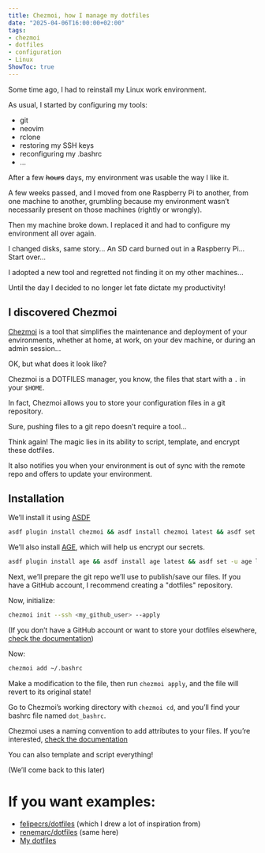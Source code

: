 ```yaml
---
title: Chezmoi, how I manage my dotfiles
date: "2025-04-06T16:00:00+02:00"
tags:
- chezmoi
- dotfiles
- configuration
- Linux
ShowToc: true
---
```

Some time ago, I had to reinstall my Linux work environment.

As usual, I started by configuring my tools:
- git
- neovim
- rclone
- restoring my SSH keys
- reconfiguring my .bashrc 
- ...

After a few ~~hours~~ days, my environment was usable the way I like it.

A few weeks passed, and I moved from one Raspberry Pi to another, from one machine to another, grumbling because my environment wasn’t necessarily present on those machines (rightly or wrongly).

Then my machine broke down. I replaced it and had to configure my environment all over again.

I changed disks, same story... An SD card burned out in a Raspberry Pi... Start over...

I adopted a new tool and regretted not finding it on my other machines...

Until the day I decided to no longer let fate dictate my productivity!

## I discovered Chezmoi ##
[Chezmoi](https://www.chezmoi.io/) is a tool that simplifies the maintenance and deployment of your environments, whether at home, at work, on your dev machine, or during an admin session...

OK, but what does it look like?

Chezmoi is a DOTFILES manager, you know, the files that start with a `.` in your `$HOME`.

In fact, Chezmoi allows you to store your configuration files in a git repository.

Sure, pushing files to a git repo doesn’t require a tool...

Think again! 
The magic lies in its ability to script, template, and encrypt these dotfiles.

It also notifies you when your environment is out of sync with the remote repo and offers to update your environment.

## Installation ##

We’ll install it using [ASDF](/posts/2025/asdf) 

```bash
asdf plugin install chezmoi && asdf install chezmoi latest && asdf set -u chezmoi latest
```
We’ll also install [AGE](https://age-encryption.org/), which will help us encrypt our secrets.
```bash
asdf plugin install age && asdf install age latest && asdf set -u age latest
```

Next, we’ll prepare the git repo we’ll use to publish/save our files.
If you have a GitHub account, I recommend creating a "dotfiles" repository.

Now, initialize:
```bash
chezmoi init --ssh <my_github_user> --apply
```
(If you don’t have a GitHub account or want to store your dotfiles elsewhere, [check the documentation](https://www.chezmoi.io/reference/commands/init/))


Now:
```bash
chezmoi add ~/.bashrc
```

Make a modification to the file, then run `chezmoi apply`, and the file will revert to its original state!

Go to Chezmoi’s working directory with `chezmoi cd`, and you’ll find your bashrc file named `dot_bashrc`.

Chezmoi uses a naming convention to add attributes to your files. If you’re interested, [check the documentation](https://www.chezmoi.io/reference/target-types/)

You can also template and script everything!

(We’ll come back to this later)

# If you want examples: 
 - [felipecrs/dotfiles](https://github.com/felipecrs/dotfiles) (which I drew a lot of inspiration from)
 - [renemarc/dotfiles](https://github.com/renemarc/dotfiles) (same here)
 - [My dotfiles](https://github.com/julien-noblet/dotfiles)